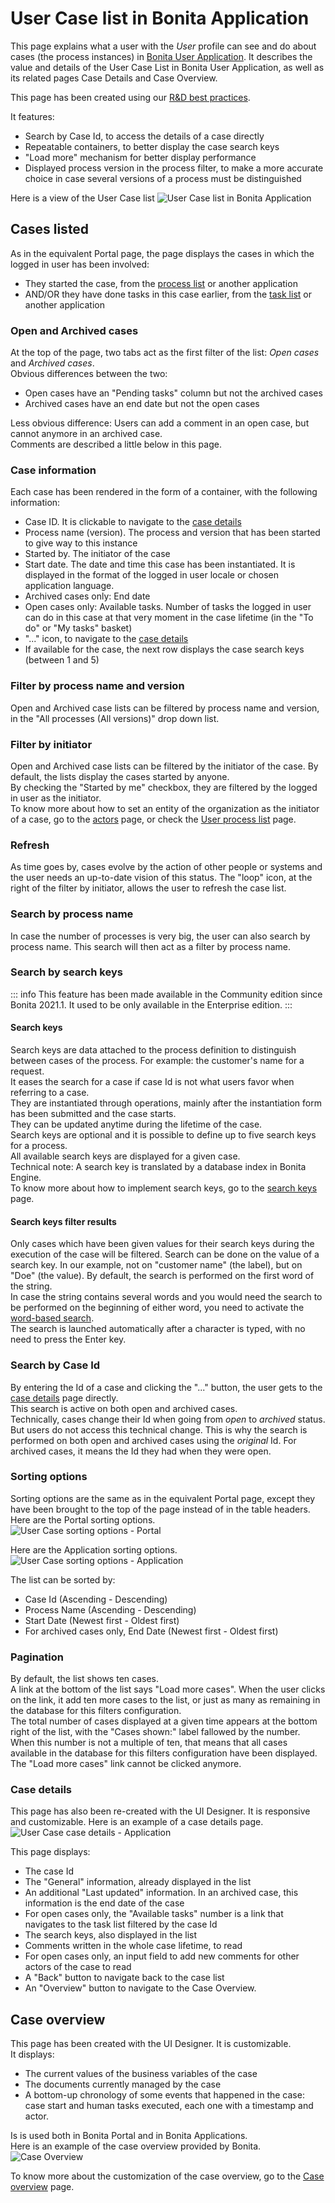 # User Case list in Bonita Application

This page explains what a user with the _User_ profile can see and do about cases (the process instances) in [Bonita User Application](user-application-overview.md).
It describes the value and details of the User Case List in Bonita User Application, as well as its related pages Case Details and Case Overview.  

This page has been created using our [R&D best practices](https://community.bonitasoft.com/blog/development-ui-designer-page-done-bonitasoft).

It features:
  * Search by Case Id, to access the details of a case directly
  * Repeatable containers, to better display the case search keys
  * "Load more" mechanism for better display performance
  * Displayed process version in the process filter, to make a more accurate choice in case several versions of a process must be distinguished

Here is a view of the User Case list
![User Case list in Bonita Application](images/UI2021.1/user-case-list-app.png)<!--{.img-responsive}-->

## Cases listed
As in the equivalent Portal page, the page displays the cases in which the logged in user has been involved:
  * They started the case, from the [process list](user-process-list.md) or another application
  * AND/OR they have done tasks in this case earlier, from the [task list](user-task-list.md) or another application

### Open and Archived cases
At the top of the page, two tabs act as the first filter of the list: _Open cases_ and _Archived cases_.  
Obvious differences between the two:
  * Open cases have an "Pending tasks" column but not the archived cases
  * Archived cases have an end date but not the open cases
  
Less obvious difference:
Users can add a comment in an open case, but cannot anymore in an archived case.  
Comments are described a little below in this page.

### Case information
Each case has been rendered in the form of a container, with the following information:
  * Case ID. It is clickable to navigate to the [case details](#case-details)
  * Process name (version). The process and version that has been started to give way to this instance
  * Started by. The initiator of the case
  * Start date. The date and time this case has been instantiated. It is displayed in the format of the logged in user locale or chosen application language.
  * Archived cases only: End date
  * Open cases only: Available tasks. Number of tasks the logged in user can do in this case at that very moment in the case lifetime (in the "To do" or "My tasks" basket)
  * "..." icon, to navigate to the [case details](#case-details)
  * If available for the case, the next row displays the case search keys (between 1 and 5)

### Filter by process name and version
Open and Archived case lists can be filtered by process name and version, in the "All processes (All versions)" drop down list.

### Filter by initiator
Open and Archived case lists can be filtered by the initiator of the case. By default, the lists display the cases started by anyone.  
By checking the "Started by me" checkbox, they are filtered by the logged in user as the initiator.  
To know more about how to set an entity of the organization as the initiator of a case, go to the [actors](actors.md) page, or check the [User process list](user-process-list) page.  
  
### Refresh
As time goes by, cases evolve by the action of other people or systems and the user needs an up-to-date vision of this status.
The "loop" icon, at the right of the filter by initiator, allows the user to refresh the case list. 

### Search by process name
In case the number of processes is very big, the user can also search by process name. This search will then act as a filter by process name.

### Search by search keys
::: info
This feature has been made available in the Community edition since Bonita 2021.1. It used to be only available in the Enterprise edition.
:::

#### Search keys

Search keys are data attached to the process definition to distinguish between cases of the process. For example: the customer's name for a request.  
It eases the search for a case if case Id is not what users favor when referring to a case.  
They are instantiated through operations, mainly after the instantiation form has been submitted and the case starts.  
They can be updated anytime during the lifetime of the case.  
Search keys are optional and it is possible to define up to five search keys for a process.  
All available search keys are displayed for a given case.  
Technical note: A search key is translated by a database index in Bonita Engine.  
To know more about how to implement search keys, go to the [search keys](define-a-search-index.md) page. 

#### Search keys filter results

Only cases which have been given values for their search keys during the execution of the case will be filtered.
Search can be done on the value of a search key. In our example, not on "customer name" (the label), but on "Doe" (the value).
By default, the search is performed on the first word of the string.  
In case the string contains several words and you would need the search to be performed on the beginning of either word, you need to activate the [word-based search](using-list-and-search-methods.md#word_based_search).  
The search is launched automatically after a character is typed, with no need to press the Enter key.

### Search by Case Id
By entering the Id of a case and clicking the "..." button, the user gets to the [case details](#case-details) page directly.  
This search is active on both open and archived cases.  
Technically, cases change their Id when going from _open_ to _archived_ status. But users do not access this technical change. This is why the search is performed on both open and archived cases using the _original_ Id. For archived cases, it means the Id they had when they were open.  

### Sorting options
Sorting options are the same as in the equivalent Portal page, except they have been brought to the top of the page instead of in the table headers.
Here are the Portal sorting options.  
![User Case sorting options - Portal](images/UI2021.1/user-case-sort-Portal.png)<!--{.img-responsive}-->

Here are the Application sorting options.  
![User Case sorting options - Application](images/UI2021.1/user-case-sort-App.png)<!--{.img-responsive}-->

The list can be sorted by:
  * Case Id (Ascending - Descending)
  * Process Name (Ascending - Descending)
  * Start Date (Newest first - Oldest first)
  * For archived cases only, End Date (Newest first - Oldest first)

### Pagination
By default, the list shows ten cases.  
A link at the bottom of the list says "Load more cases". When the user clicks on the link, it add ten more cases to the list, or just as many as remaining in the database for this filters configuration.  
The total number of cases displayed at a given time appears at the bottom right of the list, with the "Cases shown:" label fallowed by the number.  When this number is not a multiple of ten, that means that all cases available in the database for this filters configuration have been displayed.  
The "Load more cases" link cannot be clicked anymore.

<a id="case-details"/>

### Case details
This page has also been re-created with the UI Designer. It is responsive and customizable.
Here is an example of a case details page.
![User Case case details - Application](images/UI2021.1/user-case-details-App.png)<!--{.img-responsive}-->

This page displays:
  * The case Id
  * The "General" information, already displayed in the list
  * An additional "Last updated" information. In an archived case, this information is the end date of the case
  * For open cases only, the "Available tasks" number is a link that navigates to the task list filtered by the case Id
  * The search keys, also displayed in the list
  * Comments written in the whole case lifetime, to read
  * For open cases only, an input field to add new comments for other actors of the case to read
  * A "Back" button to navigate back to the case list
  * An "Overview" button to navigate to the Case Overview.

## Case overview
This page has been created with the UI Designer. It is customizable.  
It displays:
  * The current values of the business variables of the case
  * The documents currently managed by the case
  * A bottom-up chronology of some events that happened in the case: case start and human tasks executed, each one with a timestamp and actor.

Is is used both in Bonita Portal and in Bonita Applications.  
Here is an example of the case overview provided by Bonita.
![Case Overview](images/UI2021.1/case-overview.png)<!--{.img-responsive}-->

To know more about the customization of the case overview, go to the [Case overview](uid-case-overview-tutorial.md) page.
